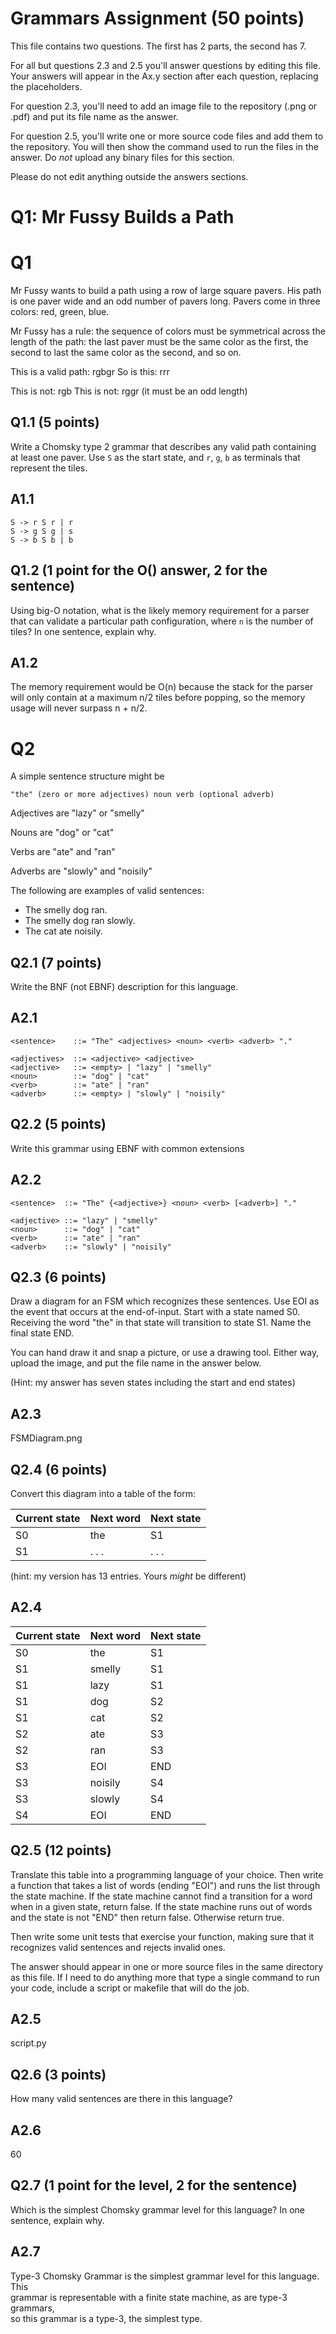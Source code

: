 # Grammars Assignment (50 points)

This file contains two questions. The first has 2 parts, the second has 7.

For all but questions 2.3 and 2.5 you'll answer questions by editing this file.
Your answers will appear in the Ax.y section after each question, replacing the
placeholders.

For question 2.3, you'll need to add an image file to the repository (.png or
.pdf) and put its file name as the answer.

For question 2.5, you'll write one or more source code files and add them to the
repository. You will then show the command used to run the files in the answer.
Do _not_ upload any binary files for this section.

Please do not edit anything outside the answers sections.


# Q1: Mr Fussy Builds a Path

# Q1

Mr Fussy wants to build a path using a row of large square pavers. His path is
one paver wide and an odd number of pavers long. Pavers come in three colors:
red, green, blue.

Mr Fussy has a rule: the sequence of colors must be symmetrical across the
length of the path: the last paver must be the same color as the first, the
second to last the same color as the second, and so on.

This is a valid path:  rgbgr
So is this: rrr

This is not: rgb
This is not: rggr    (it must be an odd length)

## Q1.1  (5 points)

Write a Chomsky type 2 grammar that describes any valid path containing at
least one paver. Use `S` as the start state, and `r`, `g`, `b` as terminals that
represent the tiles.

## A1.1
```
S -> r S r | r  
S -> g S g | s  
S -> b S b | b  
```


## Q1.2  (1 point for the O() answer, 2 for the sentence)

Using big-O notation, what is the likely memory requirement for a parser that
can validate a particular path configuration, where `n` is the number of tiles?
In one sentence, explain why.

## A1.2

The memory requirement would be O(n) because the stack for the parser will only contain
at a maximum n/2 tiles before popping, so the memory usage will never surpass n + n/2.


# Q2

A simple sentence structure might be

    "the" (zero or more adjectives) noun verb (optional adverb)

Adjectives are "lazy" or "smelly"

Nouns are "dog" or "cat"

Verbs are "ate" and "ran"

Adverbs are "slowly" and "noisily"

The following are examples of valid sentences:

* The smelly dog ran.
* The smelly dog ran slowly.
* The cat ate noisily.

## Q2.1 (7 points)

Write the BNF (not EBNF) description for this language.

## A2.1
```
<sentence>    ::= "The" <adjectives> <noun> <verb> <adverb> "."  
  
<adjectives>  ::= <adjective> <adjective>  
<adjective>   ::= <empty> | "lazy" | "smelly"  
<noun>        ::= "dog" | "cat"  
<verb>        ::= "ate" | "ran"  
<adverb>      ::= <empty> | "slowly" | "noisily"  
```


## Q2.2 (5 points)

Write this grammar using EBNF with common extensions

## A2.2
```
<sentence>  ::= "The" {<adjective>} <noun> <verb> [<adverb>] "."  
  
<adjective> ::= "lazy" | "smelly"  
<noun>      ::= "dog" | "cat"  
<verb>      ::= "ate" | "ran"  
<adverb>    ::= "slowly" | "noisily"  
```


## Q2.3 (6 points)

  Draw a diagram for an FSM which recognizes these sentences. Use EOI as the
  event that occurs at the end-of-input. Start with a state named S0. Receiving
  the word "the" in that state will transition to state S1. Name the final state
  END.

  You can hand draw it and snap a picture, or use a drawing tool. Either way,
  upload the image, and put the file name in the answer below.

  (Hint: my answer has seven states including the start and end states)


## A2.3

FSMDiagram.png  


## Q2.4 (6 points)

Convert this diagram into a table of the form:

Current state | Next word | Next state
--------------|-----------|-----------
    S0        |    the    |     S1
    S1        |   . . .   |   . . .

(hint: my version has 13 entries. Yours _might_ be different)

## A2.4

Current state | Next word | Next state
--------------|-----------|-----------
    S0        |    the    |     S1
    S1        |   smelly  |     S1
    S1        |    lazy   |     S1
    S1        |    dog    |     S2
    S1        |    cat    |     S2
    S2        |    ate    |     S3
    S2        |    ran    |     S3
    S3        |    EOI    |     END
    S3        |  noisily  |     S4
    S3        |  slowly   |     S4
    S4        |    EOI    |     END


## Q2.5 (12 points)

Translate this table into a programming language of your choice. Then write a
function that takes a list of words (ending "EOI") and runs the list through the
state machine. If the state machine cannot find a transition for a word when in
a given state, return false. If the state machine runs out of words and the
state is not "END" then return false. Otherwise return true.

Then write some unit tests that exercise your function, making sure that it
recognizes valid sentences and rejects invalid ones.

The answer should appear in one or more source files in the same directory as
this file. If I need to do anything more that type a single command to run your
code, include a script or makefile that will do the job.

## A2.5

script.py  


## Q2.6 (3 points)

How many valid sentences are there in this language?

## A2.6

60  


## Q2.7 (1 point for the level, 2 for the sentence)

Which is the simplest Chomsky grammar level for this language? In one sentence,
explain why.

## A2.7

Type-3 Chomsky Grammar is the simplest grammar level for this language. This  
grammar is representable with a finite state machine, as are type-3 grammars,  
so this grammar is a type-3, the simplest type.  
